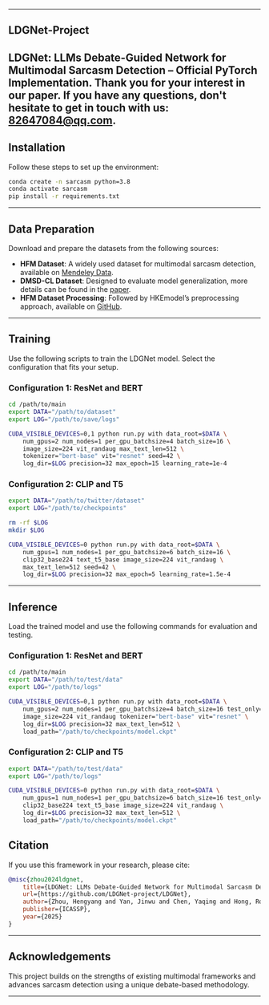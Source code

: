 

---
## LDGNet-Project

  LDGNet: LLMs Debate-Guided Network for Multimodal Sarcasm Detection – Official PyTorch Implementation. 
  Thank you for your interest in our paper.
  If you have any questions, don't hesitate to get in touch with us: 82647084@qq.com.
---

## Installation

Follow these steps to set up the environment:

```bash
conda create -n sarcasm python=3.8
conda activate sarcasm
pip install -r requirements.txt
```

---

## Data Preparation

Download and prepare the datasets from the following sources:

- **HFM Dataset**: A widely used dataset for multimodal sarcasm detection, available on [Mendeley Data](https://data.mendeley.com/datasets/h4ymvy9g8j/1).
- **DMSD-CL Dataset**: Designed to evaluate model generalization, more details can be found in the [paper](https://arxiv.org/html/2312.10493v2).
- **HFM Dataset Processing**: Followed by HKEmodel’s preprocessing approach, available on [GitHub](https://github.com/less-and-less-bugs/HKEmodel).

---

## Training

Use the following scripts to train the LDGNet model. Select the configuration that fits your setup.

### Configuration 1: ResNet and BERT
```bash
cd /path/to/main
export DATA="/path/to/dataset"
export LOG="/path/to/save/logs"

CUDA_VISIBLE_DEVICES=0,1 python run.py with data_root=$DATA \
    num_gpus=2 num_nodes=1 per_gpu_batchsize=4 batch_size=16 \
    image_size=224 vit_randaug max_text_len=512 \
    tokenizer="bert-base" vit="resnet" seed=42 \
    log_dir=$LOG precision=32 max_epoch=15 learning_rate=1e-4
```

### Configuration 2: CLIP and T5
```bash
export DATA="/path/to/twitter/dataset"
export LOG="/path/to/checkpoints"

rm -rf $LOG
mkdir $LOG

CUDA_VISIBLE_DEVICES=0 python run.py with data_root=$DATA \
    num_gpus=1 num_nodes=1 per_gpu_batchsize=6 batch_size=16 \
    clip32_base224 text_t5_base image_size=224 vit_randaug \
    max_text_len=512 seed=42 \
    log_dir=$LOG precision=32 max_epoch=5 learning_rate=1.5e-4
```

---

## Inference

Load the trained model and use the following commands for evaluation and testing.

### Configuration 1: ResNet and BERT
```bash
cd /path/to/main
export DATA="/path/to/test/data"
export LOG="/path/to/logs"

CUDA_VISIBLE_DEVICES=0,1 python run.py with data_root=$DATA \
    num_gpus=2 num_nodes=1 per_gpu_batchsize=4 batch_size=16 test_only=True \
    image_size=224 vit_randaug tokenizer="bert-base" vit="resnet" \
    log_dir=$LOG precision=32 max_text_len=512 \
    load_path="/path/to/checkpoints/model.ckpt"
```

### Configuration 2: CLIP and T5
```bash
export DATA="/path/to/test/data"
export LOG="/path/to/logs"

CUDA_VISIBLE_DEVICES=0 python run.py with data_root=$DATA \
    num_gpus=1 num_nodes=1 per_gpu_batchsize=6 batch_size=16 test_only=True \
    clip32_base224 text_t5_base image_size=224 vit_randaug \
    log_dir=$LOG precision=32 max_text_len=512 \
    load_path="/path/to/checkpoints/model.ckpt"
```


## Citation

If you use this framework in your research, please cite:

```bibtex
@misc{zhou2024ldgnet,
    title={LDGNet: LLMs Debate-Guided Network for Multimodal Sarcasm Detection},
    url={https://github.com/LDGNet-project/LDGNet},
    author={Zhou, Hengyang and Yan, Jinwu and Chen, Yaqing and Hong, Rongman and Zuo, Wenbo and Jin, Keyan},
    publisher={ICASSP},
    year={2025}
}
```

---

## Acknowledgements

This project builds on the strengths of existing multimodal frameworks and advances sarcasm detection using a unique debate-based methodology.

---
